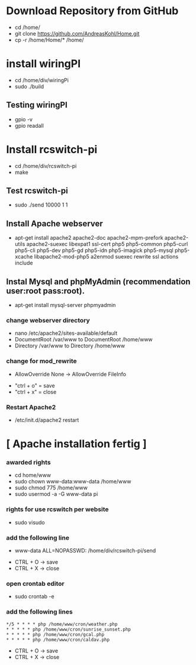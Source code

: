 # Download Repository from GitHub
* cd /home/
* git clone https://github.com/AndreasKohl/Home.git
* cp -r /home/Home/* /home/


# install wiringPI
* cd /home/div/wiringPi
* sudo ./build

## Testing wiringPI
* gpio -v
* gpio readall

# Install rcswitch-pi
* cd /home/div/rcswitch-pi
* make

## Test rcswitch-pi
* sudo ./send 10000 1 1

## Install Apache webserver
* apt-get install apache2 apache2-doc apache2-mpm-prefork apache2-utils apache2-suexec libexpat1 ssl-cert php5 php5-common php5-curl php5-cli php5-dev php5-gd php5-idn php5-imagick php5-mysql php5-xcache libapache2-mod-php5 a2enmod suexec rewrite ssl actions include

## Instal Mysql and phpMyAdmin (recommendation user:root pass:root).
* apt-get install mysql-server phpmyadmin

### change webserver directory
* nano /etc/apache2/sites-available/default
* DocumentRoot /var/www to DocumentRoot /home/www
* Directory /var/www to Directory /home/www

### change for mod_rewrite
* AllowOverride None            ->   AllowOverride FileInfo

+ "ctrl + o" = save  
+ "ctrl + x" = close
 
### Restart Apache2
* /etc/init.d/apache2 restart

# [ Apache installation fertig ]

### awarded rights
* cd home/www
* sudo chown www-data:www-data /home/www
* sudo chmod 775 /home/www
* sudo usermod -a -G www-data pi

### rights for use rcswitch per website
* sudo visudo

### add the following line
* www-data ALL=NOPASSWD: /home/div/rcswitch-pi/send
+ CTRL + O -> save
+ CTRL + X -> close


### open crontab editor
* sudo crontab -e

### add the following lines
```
*/5 * * * * php /home/www/cron/weather.php 
* * * * * php /home/www/cron/sunrise_sunset.php
* * * * * php /home/www/cron/gcal.php
* * * * * php /home/www/cron/caldav.php
```

+ CTRL + O -> save
+ CTRL + X -> close
